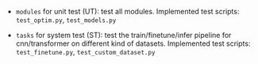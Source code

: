 - `modules` for unit test (UT): test all modules. Implemented test scripts: `test_optim.py`, `test_models.py`  
	

- `tasks` for system test (ST): test the train/finetune/infer pipeline for cnn/transformer on different kind of datasets. Implemented test scripts: `test_finetune.py`, `test_custom_dataset.py`


